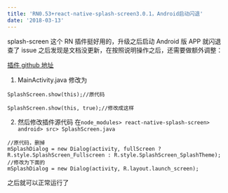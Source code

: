 ```yaml
---
title: 'RN0.53+react-native-splash-screen3.0.1，Android启动闪退'
date: '2018-03-13'
---
```


splash-screen 这个 RN 插件挺好用的，升级之后启动 Android 版 APP 就闪退
查了 issue 之后发现是文档没更新，在按照说明操作之后，还需要做额外调整：

[插件 github 地址](https://github.com/crazycodeboy/react-native-splash-screen)

1. MainActivity.java 修改为

```java{3}
SplashScreen.show(this);//原代码

SplashScreen.show(this, true);//修改成这样
```

2. 然后修改插件源代码
   在`node_modules> react-native-splash-screen> android> src> SplashScreen.java`

```java{3,4}
//原代码，删掉
mSplashDialog = new Dialog(activity, fullScreen ? R.style.SplashScreen_Fullscreen : R.style.SplashScreen_SplashTheme);
//修改为下面的
mSplashDialog = new Dialog(activity, R.layout.launch_screen);
```

之后就可以正常运行了
